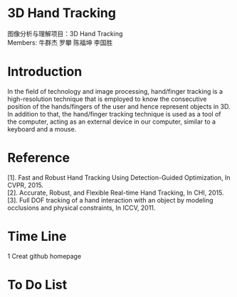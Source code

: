 # 3D Hand Tracking   
图像分析与理解项目：3D Hand Tracking      
Members: 牛群杰 罗攀 陈福坤 李国胜
# Introduction
In the field of technology and image processing, hand/finger tracking is 
a high-resolution technique that is employed to know the consecutive position 
of the hands/fingers of the user and hence represent objects in 3D. In addition 
to that, the hand/finger tracking technique is used as a tool of the computer, 
acting as an external device in our computer, similar to a keyboard and 
a mouse. 

# Reference
[1]. Fast and Robust Hand Tracking Using Detection-Guided Optimization, In CVPR, 2015.     
[2]. Accurate, Robust, and Flexible Real-time Hand Tracking, In CHI, 2015.      
[3]. Full DOF tracking of a hand interaction with an object by modeling occlusions and physical constraints, In ICCV, 2011.     
# Time Line
1 Creat github homepage
# To Do List
